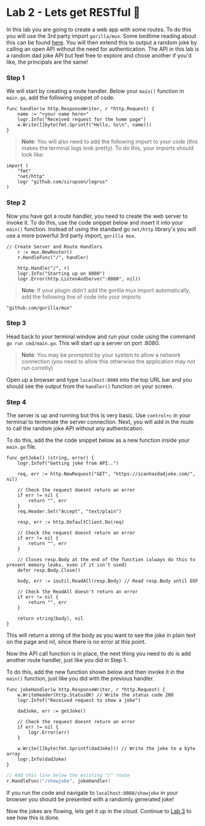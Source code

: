 # Lab 2 - Lets get RESTful :dancer: 

In this lab you are going to create a web app with some routes. To do this you will use the 3rd party import `gorilla/mux`. Some bedtime reading about this can be found [here](https://github.com/gorilla/mux). You will then extend this to output a random joke by calling an open API without the need for authentication. The API in this lab is a random dad joke API but feel free to explore and chose another if you'd like, the principals are the same!

### Step 1

We will start by creating a route handler. Below your `main()` function in `main.go`, add the following snippet of code.

```golang
func handler(w http.ResponseWriter, r *http.Request) {
    name := "<your name here>"
    logr.Info("Received request for the home page")
    w.Write([]byte(fmt.Sprintf("Hello, %s\n", name)))
}
```

> **Note**: You will also need to add the following import to your code (this makes the terminal logs look pretty). To do this, your imports should look like:

```golang
import (
    "fmt"
    "net/http"
    logr "github.com/sirupsen/logrus"
)
```

### Step 2

Now you have got a route handler, you need to create the web server to invoke it. To do this, use the code snippet below and insert it into your `main()` function. Instead of using the standard go `net/http` library's you will use a more powerful 3rd party import, `gorilla mux`.

```golang
// Create Server and Route Handlers
    r := mux.NewRouter()
    r.HandleFunc("/", handler)

    http.Handle("/", r)
    logr.Info("Starting up on 8080")
    logr.Error(http.ListenAndServe(":8080", nil))
```

> **Note**: If your plugin didn't add the gorilla mux import automatically, add the following line of code into your imports

```golang
"github.com/gorilla/mux"
```

### Step 3

Head back to your terminal window and run your code using the command `go run cmd/main.go`. This will start up a server on port :8080.

> **Note**: You may be prompted by your system to allow a network connection (you need to allow this otherwise the application may not run corretly)

Open up a browser and type `localhost:8080` into the top URL bar and you should see the output from the `handler()` function on your screen.

### Step 4

The server is up and running but this is very basic. Use `control+c` in your terminal to terminate the server connection. Next, you will add in the route to call the random joke API without any authentication.

To do this, add the the code snippet below as a new function inside your `main.go` file.

```golang
func getJoke() (string, error) {
    logr.Infof("Getting joke from API..")

    req, err := http.NewRequest("GET", "https://icanhazdadjoke.com/", nil)

    // Check the request doesnt return an error
    if err != nil {
        return "", err
    }
    req.Header.Set("Accept", "text/plain")

    resp, err := http.DefaultClient.Do(req)

    // Check the request doesnt return an error
    if err != nil {
        return "", err
    }

    // Closes resp.Body at the end of the function (always do this to prevent memory leaks, even if it isn't used)
    defer resp.Body.Close()

    body, err := ioutil.ReadAll(resp.Body) // Read resp.Body until EOF

    // Check the ReadAll doesn't return an error
    if err != nil {
        return "", err
    }

    return string(body), nil
}
```

This will return a string of the body as you want to see the joke in plain text on the page and nil, since there is no error at this point. 

Now the API call function is in place, the next thing you need to do is add another route handler, just like you did in Step 1.

To do this, add the new function shown below and then invoke it in the `main()` function, just like you did with the previous handler.

```golang
func jokeHandler(w http.ResponseWriter, r *http.Request) {
    w.WriteHeader(http.StatusOK) // Write the status code 200
    logr.Infof("Received request to show a joke")

    dadJoke, err := getJoke()

    // Check the request doesnt return an error
    if err != nil {
        logr.Error(err)
    }

    w.Write([]byte(fmt.Sprintf(dadJoke))) // Write the joke to a byte array
    logr.Info(dadJoke)
}
```

```go
// Add this line below the existing "/" route
r.HandleFunc("/showjoke", jokeHandler)
```

If you run the code and navigate to `localhost:8080/showjoke` in your browser you should be presented with a randomly generated joke!

Now the jokes are flowing, lets get it up in the cloud. Continue to [Lab 3](./lab-3.md) to see how this is done.
